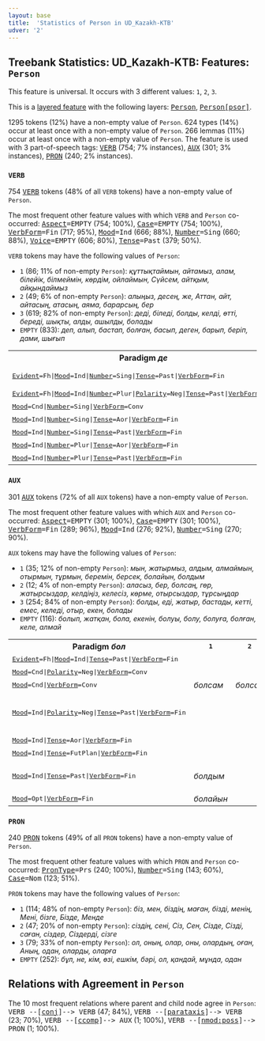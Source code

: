 ```yaml
---
layout: base
title:  'Statistics of Person in UD_Kazakh-KTB'
udver: '2'
---
```


## Treebank Statistics: UD_Kazakh-KTB: Features: `Person`

This feature is universal.
It occurs with 3 different values: `1`, `2`, `3`.

This is a <a href="../../u/overview/feat-layers.html">layered feature</a> with the following layers: <tt><a href="kk_ktb-feat-Person.html">Person</a></tt>, <tt><a href="kk_ktb-feat-Person-psor.html">Person[psor]</a></tt>.

1295 tokens (12%) have a non-empty value of `Person`.
624 types (14%) occur at least once with a non-empty value of `Person`.
266 lemmas (11%) occur at least once with a non-empty value of `Person`.
The feature is used with 3 part-of-speech tags: <tt><a href="kk_ktb-pos-VERB.html">VERB</a></tt> (754; 7% instances), <tt><a href="kk_ktb-pos-AUX.html">AUX</a></tt> (301; 3% instances), <tt><a href="kk_ktb-pos-PRON.html">PRON</a></tt> (240; 2% instances).

### `VERB`

754 <tt><a href="kk_ktb-pos-VERB.html">VERB</a></tt> tokens (48% of all `VERB` tokens) have a non-empty value of `Person`.

The most frequent other feature values with which `VERB` and `Person` co-occurred: <tt><a href="kk_ktb-feat-Aspect.html">Aspect</a></tt><tt>=EMPTY</tt> (754; 100%), <tt><a href="kk_ktb-feat-Case.html">Case</a></tt><tt>=EMPTY</tt> (754; 100%), <tt><a href="kk_ktb-feat-VerbForm.html">VerbForm</a></tt><tt>=Fin</tt> (717; 95%), <tt><a href="kk_ktb-feat-Mood.html">Mood</a></tt><tt>=Ind</tt> (666; 88%), <tt><a href="kk_ktb-feat-Number.html">Number</a></tt><tt>=Sing</tt> (660; 88%), <tt><a href="kk_ktb-feat-Voice.html">Voice</a></tt><tt>=EMPTY</tt> (606; 80%), <tt><a href="kk_ktb-feat-Tense.html">Tense</a></tt><tt>=Past</tt> (379; 50%).

`VERB` tokens may have the following values of `Person`:

* `1` (86; 11% of non-empty `Person`): <em>құттықтаймын, айтамыз, алам, білейік, білмеймін, көрдім, ойлаймын, Сүйсем, айтқым, айқындаймыз</em>
* `2` (49; 6% of non-empty `Person`): <em>алыңыз, десең, же, Аттан, айт, айтасың, атасың, аяма, барарсың, бер</em>
* `3` (619; 82% of non-empty `Person`): <em>деді, біледі, болды, келді, өтті, береді, шықты, алды, ашылды, болады</em>
* `EMPTY` (833): <em>деп, алып, бастап, болған, басып, деген, барып, беріп, дами, шығып</em>

<table>
  <tr><th>Paradigm <i>де</i></th><th><tt>1</tt></th><th><tt>2</tt></th><th><tt>3</tt></th></tr>
  <tr><td><tt><tt><a href="kk_ktb-feat-Evident.html">Evident</a></tt><tt>=Fh</tt>|<tt><a href="kk_ktb-feat-Mood.html">Mood</a></tt><tt>=Ind</tt>|<tt><a href="kk_ktb-feat-Number.html">Number</a></tt><tt>=Sing</tt>|<tt><a href="kk_ktb-feat-Tense.html">Tense</a></tt><tt>=Past</tt>|<tt><a href="kk_ktb-feat-VerbForm.html">VerbForm</a></tt><tt>=Fin</tt></tt></td><td></td><td></td><td><em>деген екен</em></td></tr>
  <tr><td><tt><tt><a href="kk_ktb-feat-Evident.html">Evident</a></tt><tt>=Fh</tt>|<tt><a href="kk_ktb-feat-Mood.html">Mood</a></tt><tt>=Ind</tt>|<tt><a href="kk_ktb-feat-Number.html">Number</a></tt><tt>=Plur</tt>|<tt><a href="kk_ktb-feat-Polarity.html">Polarity</a></tt><tt>=Neg</tt>|<tt><a href="kk_ktb-feat-Tense.html">Tense</a></tt><tt>=Past</tt>|<tt><a href="kk_ktb-feat-VerbForm.html">VerbForm</a></tt><tt>=Fin</tt></tt></td><td></td><td></td><td><em>демепті</em></td></tr>
  <tr><td><tt><tt><a href="kk_ktb-feat-Mood.html">Mood</a></tt><tt>=Cnd</tt>|<tt><a href="kk_ktb-feat-Number.html">Number</a></tt><tt>=Sing</tt>|<tt><a href="kk_ktb-feat-VerbForm.html">VerbForm</a></tt><tt>=Conv</tt></tt></td><td></td><td><em>десең</em></td><td></td></tr>
  <tr><td><tt><tt><a href="kk_ktb-feat-Mood.html">Mood</a></tt><tt>=Ind</tt>|<tt><a href="kk_ktb-feat-Number.html">Number</a></tt><tt>=Sing</tt>|<tt><a href="kk_ktb-feat-Tense.html">Tense</a></tt><tt>=Aor</tt>|<tt><a href="kk_ktb-feat-VerbForm.html">VerbForm</a></tt><tt>=Fin</tt></tt></td><td><em>деймін</em></td><td><em>дейсің</em></td><td><em>дейді</em></td></tr>
  <tr><td><tt><tt><a href="kk_ktb-feat-Mood.html">Mood</a></tt><tt>=Ind</tt>|<tt><a href="kk_ktb-feat-Number.html">Number</a></tt><tt>=Sing</tt>|<tt><a href="kk_ktb-feat-Tense.html">Tense</a></tt><tt>=Past</tt>|<tt><a href="kk_ktb-feat-VerbForm.html">VerbForm</a></tt><tt>=Fin</tt></tt></td><td></td><td></td><td><em>деді</em></td></tr>
  <tr><td><tt><tt><a href="kk_ktb-feat-Mood.html">Mood</a></tt><tt>=Ind</tt>|<tt><a href="kk_ktb-feat-Number.html">Number</a></tt><tt>=Plur</tt>|<tt><a href="kk_ktb-feat-Tense.html">Tense</a></tt><tt>=Aor</tt>|<tt><a href="kk_ktb-feat-VerbForm.html">VerbForm</a></tt><tt>=Fin</tt></tt></td><td></td><td></td><td><em>дейді</em></td></tr>
  <tr><td><tt><tt><a href="kk_ktb-feat-Mood.html">Mood</a></tt><tt>=Ind</tt>|<tt><a href="kk_ktb-feat-Number.html">Number</a></tt><tt>=Plur</tt>|<tt><a href="kk_ktb-feat-Tense.html">Tense</a></tt><tt>=Past</tt>|<tt><a href="kk_ktb-feat-VerbForm.html">VerbForm</a></tt><tt>=Fin</tt></tt></td><td></td><td></td><td><em>деді</em></td></tr>
</table>

### `AUX`

301 <tt><a href="kk_ktb-pos-AUX.html">AUX</a></tt> tokens (72% of all `AUX` tokens) have a non-empty value of `Person`.

The most frequent other feature values with which `AUX` and `Person` co-occurred: <tt><a href="kk_ktb-feat-Aspect.html">Aspect</a></tt><tt>=EMPTY</tt> (301; 100%), <tt><a href="kk_ktb-feat-Case.html">Case</a></tt><tt>=EMPTY</tt> (301; 100%), <tt><a href="kk_ktb-feat-VerbForm.html">VerbForm</a></tt><tt>=Fin</tt> (289; 96%), <tt><a href="kk_ktb-feat-Mood.html">Mood</a></tt><tt>=Ind</tt> (276; 92%), <tt><a href="kk_ktb-feat-Number.html">Number</a></tt><tt>=Sing</tt> (270; 90%).

`AUX` tokens may have the following values of `Person`:

* `1` (35; 12% of non-empty `Person`): <em>мын, жатырмыз, алдым, алмаймын, отырмын, тұрмын, беремін, берсек, болайын, болдым</em>
* `2` (12; 4% of non-empty `Person`): <em>аласыз, бер, болсаң, гөр, жатырсыздар, келдіңіз, келесіз, көрме, отырсыздар, тұрсыңдар</em>
* `3` (254; 84% of non-empty `Person`): <em>болды, еді, жатыр, бастады, кетті, емес, келеді, отыр, екен, болады</em>
* `EMPTY` (116): <em>болып, жатқан, бола, екенін, болуы, болу, болуға, болған, келе, алмай</em>

<table>
  <tr><th>Paradigm <i>бол</i></th><th><tt>1</tt></th><th><tt>2</tt></th><th><tt>3</tt></th></tr>
  <tr><td><tt><tt><a href="kk_ktb-feat-Evident.html">Evident</a></tt><tt>=Fh</tt>|<tt><a href="kk_ktb-feat-Mood.html">Mood</a></tt><tt>=Ind</tt>|<tt><a href="kk_ktb-feat-Tense.html">Tense</a></tt><tt>=Past</tt>|<tt><a href="kk_ktb-feat-VerbForm.html">VerbForm</a></tt><tt>=Fin</tt></tt></td><td></td><td></td><td><em>болыпты</em></td></tr>
  <tr><td><tt><tt><a href="kk_ktb-feat-Mood.html">Mood</a></tt><tt>=Cnd</tt>|<tt><a href="kk_ktb-feat-Polarity.html">Polarity</a></tt><tt>=Neg</tt>|<tt><a href="kk_ktb-feat-VerbForm.html">VerbForm</a></tt><tt>=Conv</tt></tt></td><td></td><td></td><td><em>болмаса</em></td></tr>
  <tr><td><tt><tt><a href="kk_ktb-feat-Mood.html">Mood</a></tt><tt>=Cnd</tt>|<tt><a href="kk_ktb-feat-VerbForm.html">VerbForm</a></tt><tt>=Conv</tt></tt></td><td><em>болсам</em></td><td><em>болсаң</em></td><td><em>болса</em></td></tr>
  <tr><td><tt><tt><a href="kk_ktb-feat-Mood.html">Mood</a></tt><tt>=Ind</tt>|<tt><a href="kk_ktb-feat-Polarity.html">Polarity</a></tt><tt>=Neg</tt>|<tt><a href="kk_ktb-feat-Tense.html">Tense</a></tt><tt>=Past</tt>|<tt><a href="kk_ktb-feat-VerbForm.html">VerbForm</a></tt><tt>=Fin</tt></tt></td><td></td><td></td><td><em>болған жоқ, болған емес</em></td></tr>
  <tr><td><tt><tt><a href="kk_ktb-feat-Mood.html">Mood</a></tt><tt>=Ind</tt>|<tt><a href="kk_ktb-feat-Tense.html">Tense</a></tt><tt>=Aor</tt>|<tt><a href="kk_ktb-feat-VerbForm.html">VerbForm</a></tt><tt>=Fin</tt></tt></td><td></td><td></td><td><em>болады</em></td></tr>
  <tr><td><tt><tt><a href="kk_ktb-feat-Mood.html">Mood</a></tt><tt>=Ind</tt>|<tt><a href="kk_ktb-feat-Tense.html">Tense</a></tt><tt>=FutPlan</tt>|<tt><a href="kk_ktb-feat-VerbForm.html">VerbForm</a></tt><tt>=Fin</tt></tt></td><td></td><td></td><td><em>болмақ</em></td></tr>
  <tr><td><tt><tt><a href="kk_ktb-feat-Mood.html">Mood</a></tt><tt>=Ind</tt>|<tt><a href="kk_ktb-feat-Tense.html">Tense</a></tt><tt>=Past</tt>|<tt><a href="kk_ktb-feat-VerbForm.html">VerbForm</a></tt><tt>=Fin</tt></tt></td><td><em>болдым</em></td><td></td><td><em>болды, болған, болатын</em></td></tr>
  <tr><td><tt><tt><a href="kk_ktb-feat-Mood.html">Mood</a></tt><tt>=Opt</tt>|<tt><a href="kk_ktb-feat-VerbForm.html">VerbForm</a></tt><tt>=Fin</tt></tt></td><td><em>болайын</em></td><td></td><td><em>болсын</em></td></tr>
</table>

### `PRON`

240 <tt><a href="kk_ktb-pos-PRON.html">PRON</a></tt> tokens (49% of all `PRON` tokens) have a non-empty value of `Person`.

The most frequent other feature values with which `PRON` and `Person` co-occurred: <tt><a href="kk_ktb-feat-PronType.html">PronType</a></tt><tt>=Prs</tt> (240; 100%), <tt><a href="kk_ktb-feat-Number.html">Number</a></tt><tt>=Sing</tt> (143; 60%), <tt><a href="kk_ktb-feat-Case.html">Case</a></tt><tt>=Nom</tt> (123; 51%).

`PRON` tokens may have the following values of `Person`:

* `1` (114; 48% of non-empty `Person`): <em>біз, мен, біздің, маған, бізді, менің, Мені, бізге, Бізде, Менде</em>
* `2` (47; 20% of non-empty `Person`): <em>сіздің, сені, Сіз, Сен, Сізде, Сізді, саған, сіздер, Сіздерді, сізге</em>
* `3` (79; 33% of non-empty `Person`): <em>ол, оның, олар, оны, олардың, оған, Аның, одан, оларды, оларға</em>
* `EMPTY` (252): <em>бұл, не, кім, өзі, ешкім, бәрі, ол, қандай, мұнда, одан</em>

## Relations with Agreement in `Person`

The 10 most frequent relations where parent and child node agree in `Person`:
<tt>VERB --[<tt><a href="kk_ktb-dep-conj.html">conj</a></tt>]--> VERB</tt> (47; 84%),
<tt>VERB --[<tt><a href="kk_ktb-dep-parataxis.html">parataxis</a></tt>]--> VERB</tt> (23; 70%),
<tt>VERB --[<tt><a href="kk_ktb-dep-ccomp.html">ccomp</a></tt>]--> AUX</tt> (1; 100%),
<tt>VERB --[<tt><a href="kk_ktb-dep-nmod-poss.html">nmod:poss</a></tt>]--> PRON</tt> (1; 100%).

